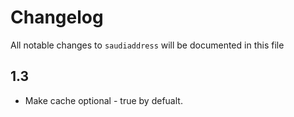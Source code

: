 # Changelog

All notable changes to `saudiaddress` will be documented in this file

## 1.3

- Make cache optional - true by defualt.
